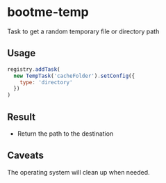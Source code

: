 # bootme-temp

Task to get a random temporary file or directory path

## Usage

```js
registry.addTask(
  new TempTask('cacheFolder').setConfig({
    type: 'directory'
  })
)
```

## Result

- Return the path to the destination

## Caveats

The operating system will clean up when needed.
